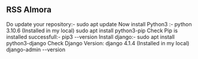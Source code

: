 ## RSS Almora
Do update your repository:-
sudo apt update
Now install Python3 :- python 3.10.6 (Installed in my local)
 sudo apt install python3-pip
Check Pip is installed successfull:-
 pip3 --version
Install django:-
sudo apt install python3-django
Check Django Version: django 4.1.4 (Installed in my local)
 django-admin --version
